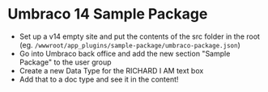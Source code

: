 # Umbraco 14 Sample Package
- Set up a v14 empty site and put the contents of the src folder in the root (eg. `/wwwroot/app_plugins/sample-package/umbraco-package.json`)
- Go into Umbraco back office and add the new section "Sample Package" to the user group
- Create a new Data Type for the RICHARD I AM text box
- Add that to a doc type and see it in the content!